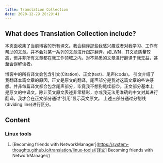 ```yaml
---
title: Translation Collection
date: 2020-12-29 20:29:41
---
```


## What does Translation Collection include?
本页面收集了当前博客的所有译文，我会翻译那些我感兴趣或者对我学习、工作有帮助的文章。并不会对某一系列的文章进行跟踪翻译，如[LWN](https://lwn.net/Archives/)，其文章质量较高，但并非所有文章都在我工作领域之内。对不熟悉的文章进行翻译于我无益，甚至会误解读者。

博客中的所有译文会包含引文(Citation)、正文(text)、尾声(coda)。
引文介绍了我翻译本篇文章的原因，正文是原文的翻译，尾声部分是我对这篇文章的些许感想。并非每篇译文都会包含尾声部分，毕竟我不想狗尾续貂🙃。正文部分基本上是原文的中译文，除非英文原文表述非常精彩，亦或我无法用准确的中文对其进行翻译，我才会在正文部分通过“引用”显示英文原文。
上述三部分通过分割线(dividing line)进行区分。

## Content

### Linux tools
1. [Becoming friends with NetworkManager](https://system-thoughts.github.io/translation/linux-tools/[译文] Becoming friends with NetworkManager/)